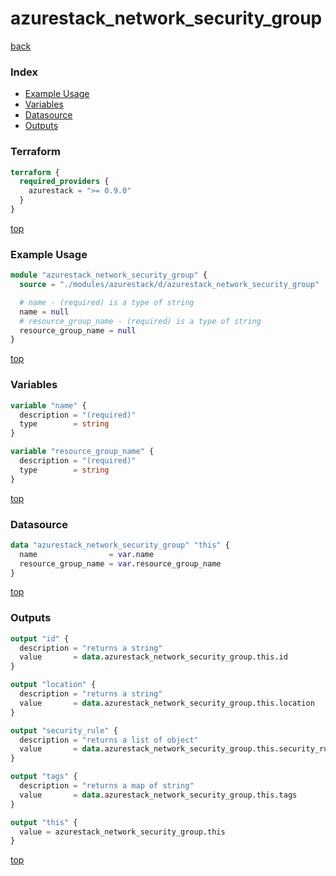 # azurestack_network_security_group

[back](../azurestack.md)

### Index

- [Example Usage](#example-usage)
- [Variables](#variables)
- [Datasource](#datasource)
- [Outputs](#outputs)

### Terraform

```terraform
terraform {
  required_providers {
    azurestack = ">= 0.9.0"
  }
}
```

[top](#index)

### Example Usage

```terraform
module "azurestack_network_security_group" {
  source = "./modules/azurestack/d/azurestack_network_security_group"

  # name - (required) is a type of string
  name = null
  # resource_group_name - (required) is a type of string
  resource_group_name = null
}
```

[top](#index)

### Variables

```terraform
variable "name" {
  description = "(required)"
  type        = string
}

variable "resource_group_name" {
  description = "(required)"
  type        = string
}
```

[top](#index)

### Datasource

```terraform
data "azurestack_network_security_group" "this" {
  name                = var.name
  resource_group_name = var.resource_group_name
}
```

[top](#index)

### Outputs

```terraform
output "id" {
  description = "returns a string"
  value       = data.azurestack_network_security_group.this.id
}

output "location" {
  description = "returns a string"
  value       = data.azurestack_network_security_group.this.location
}

output "security_rule" {
  description = "returns a list of object"
  value       = data.azurestack_network_security_group.this.security_rule
}

output "tags" {
  description = "returns a map of string"
  value       = data.azurestack_network_security_group.this.tags
}

output "this" {
  value = azurestack_network_security_group.this
}
```

[top](#index)